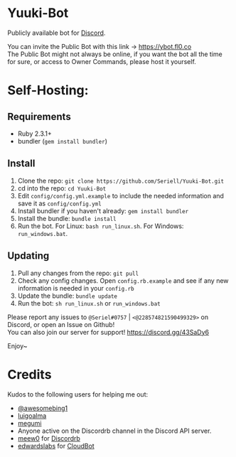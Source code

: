 # Yuuki-Bot
Publicly available bot for [Discord](https://discordapp.com).

You can invite the Public Bot with this link -> https://ybot.fl0.co <br />
The Public Bot might not always be online, if you want the bot all the time for sure, or access to Owner Commands, please host it yourself.

# Self-Hosting:

## Requirements
- Ruby 2.3.1+
- bundler (`gem install bundler`)

## Install
1. Clone the repo: `git clone https://github.com/Seriell/Yuuki-Bot.git`
2. cd into the repo: `cd Yuuki-Bot`
3. Edit `config/config.yml.example` to include the needed information and save it as `config/config.yml`
4. Install bundler if you haven't already: `gem install bundler`
5. Install the bundle: `bundle install`
6. Run the bot. For Linux: `bash run_linux.sh`. For Windows: `run_windows.bat`.

## Updating
1. Pull any changes from the repo: `git pull`
2. Check any config changes. Open `config.rb.example` and see if any new information is needed in your `config.rb`
3. Update the bundle: `bundle update`
4. Run the bot: `sh run_linux.sh` or `run_windows.bat`

Please report any issues to `@Seriel#0757` | `<@228574821590499329>` on Discord, or open an Issue on Github! <br />
You can also join our server for support! https://discord.gg/43SaDy6 <br />

Enjoy~
<br />

# Credits

Kudos to the following users for helping me out:

- [@awesomebing1](https://github.com/awesomebing1)
- [luigoalma](https://github.com/luigoalma)
- [megumi](https://github.com/megumisonoda)
- Anyone active on the Discordrb channel in the Discord API server.
- [meew0](https://github.com/meew0/) for [Discordrb](https://github.com/meew0/discordrb)
- [edwardslabs](https://github.com/edwardslabs) for [CloudBot](https://github.com/edwardslabs/CloudBot/)

